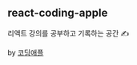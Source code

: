 ## react-coding-apple

리액트 강의를 공부하고 기록하는 공간 ✍

by [코딩애플](https://online.codingapple.com/course/react-basic)
